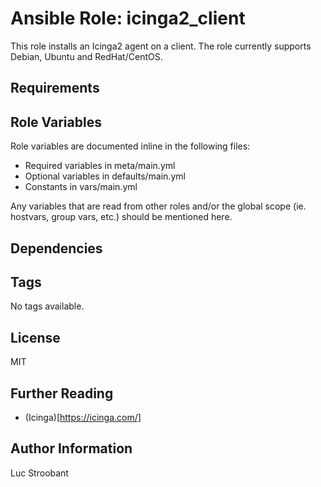 # Ansible Role: icinga2\_client

This role installs an Icinga2 agent on a client.
The role currently supports Debian, Ubuntu and RedHat/CentOS.

## Requirements


## Role Variables

Role variables are documented inline in the following files:
- Required variables in meta/main.yml
- Optional variables in defaults/main.yml
- Constants in vars/main.yml

Any variables that are read from other roles and/or the global scope
(ie. hostvars, group vars, etc.) should be mentioned here.

## Dependencies


## Tags

No tags available.

## License

MIT

## Further Reading

* (Icinga)[https://icinga.com/]

## Author Information

Luc Stroobant
